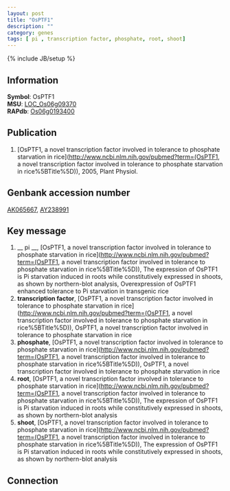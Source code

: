 ```yaml
---
layout: post
title: "OsPTF1"
description: ""
category: genes
tags: [ pi , transcription factor, phosphate, root, shoot]
---
```

{% include JB/setup %}

## Information
__Symbol__: OsPTF1  
__MSU__: [LOC_Os06g09370](http://rice.plantbiology.msu.edu/cgi-bin/ORF_infopage.cgi?orf=LOC_Os06g09370)  
__RAPdb__: [Os06g0193400](http://rapdb.dna.affrc.go.jp/viewer/gbrowse_details/irgsp1?name=Os06g0193400)  

## Publication
1. [OsPTF1, a novel transcription factor involved in tolerance to phosphate starvation in rice](http://www.ncbi.nlm.nih.gov/pubmed?term=(OsPTF1, a novel transcription factor involved in tolerance to phosphate starvation in rice%5BTitle%5D)), 2005, Plant Physiol.

## Genbank accession number
[AK065667](http://www.ncbi.nlm.nih.gov/nuccore/AK065667), [AY238991](http://www.ncbi.nlm.nih.gov/nuccore/AY238991)

## Key message
1. __ pi __, [OsPTF1, a novel transcription factor involved in tolerance to phosphate starvation in rice](http://www.ncbi.nlm.nih.gov/pubmed?term=(OsPTF1, a novel transcription factor involved in tolerance to phosphate starvation in rice%5BTitle%5D)),  The expression of OsPTF1 is Pi starvation induced in roots while constitutively expressed in shoots, as shown by northern-blot analysis, Overexpression of OsPTF1 enhanced tolerance to Pi starvation in transgenic rice
2. __transcription factor__, [OsPTF1, a novel transcription factor involved in tolerance to phosphate starvation in rice](http://www.ncbi.nlm.nih.gov/pubmed?term=(OsPTF1, a novel transcription factor involved in tolerance to phosphate starvation in rice%5BTitle%5D)), OsPTF1, a novel transcription factor involved in tolerance to phosphate starvation in rice
3. __phosphate__, [OsPTF1, a novel transcription factor involved in tolerance to phosphate starvation in rice](http://www.ncbi.nlm.nih.gov/pubmed?term=(OsPTF1, a novel transcription factor involved in tolerance to phosphate starvation in rice%5BTitle%5D)), OsPTF1, a novel transcription factor involved in tolerance to phosphate starvation in rice
4. __root__, [OsPTF1, a novel transcription factor involved in tolerance to phosphate starvation in rice](http://www.ncbi.nlm.nih.gov/pubmed?term=(OsPTF1, a novel transcription factor involved in tolerance to phosphate starvation in rice%5BTitle%5D)),  The expression of OsPTF1 is Pi starvation induced in roots while constitutively expressed in shoots, as shown by northern-blot analysis
5. __shoot__, [OsPTF1, a novel transcription factor involved in tolerance to phosphate starvation in rice](http://www.ncbi.nlm.nih.gov/pubmed?term=(OsPTF1, a novel transcription factor involved in tolerance to phosphate starvation in rice%5BTitle%5D)),  The expression of OsPTF1 is Pi starvation induced in roots while constitutively expressed in shoots, as shown by northern-blot analysis

## Connection


